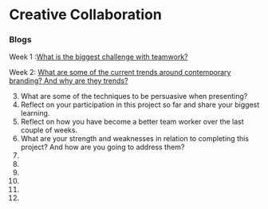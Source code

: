 # Creative Collaboration





### Blogs

Week 1 :[What is the biggest challenge with teamwork?](https://medium.com/@c.lovekin/what-is-the-biggest-challenge-with-teamwork-e14f7c4a564e) 

Week 2: [What are some of the current trends around contemporary branding? And why are they trends?](https://medium.com/@c.lovekin/what-are-some-of-the-current-trends-around-contemporary-branding-80b9b783e6d4) 

3. What are some of the techniques to be persuasive when presenting? 
4. Reflect on your participation in this project so far and share your biggest learning. 
5. Reflect on how you have become a better team worker over the last couple of weeks. 
6. What are your strength and weaknesses in relation to completing this project? And how are you going to address them? 
7.
8.
9.
10.
11.
12.
